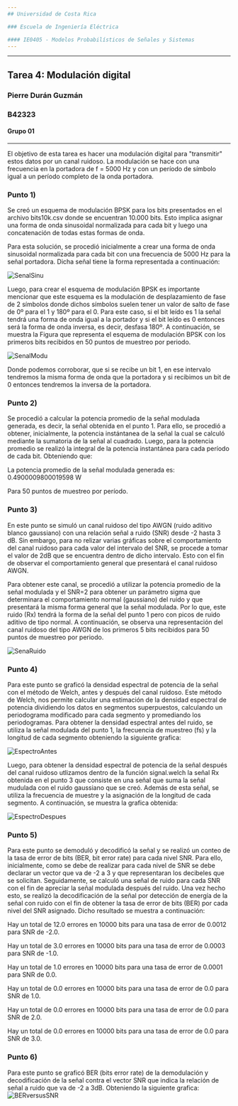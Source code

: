 ```yaml
---
## Universidad de Costa Rica

### Escuela de Ingeniería Eléctrica

#### IE0405 - Modelos Probabilísticos de Señales y Sistemas
---
```

---
## Tarea 4: Modulación digital

### Pierre Durán Guzmán
### B42323
#### Grupo 01
---
El objetivo de esta tarea es hacer una modulación digital para "transmitir" estos datos por un canal ruidoso. La modulación se hace con una frecuencia en la portadora de f = 5000 Hz y con un período de símbolo igual a un período completo de la onda portadora.

### Punto 1)
Se creó un esquema de modulación BPSK para los bits presentados en el archivo bits10k.csv donde se encuentran 10.000 bits. Esto implica asignar una forma de onda sinusoidal normalizada para cada bit y luego una concatenación de todas estas formas de onda. 

Para esta solución, se procedió inicialmente a crear una forma de onda sinusoidal normalizada para cada bit con una frecuencia de 5000 Hz para la señal portadora. Dicha señal tiene la forma representada a continuación:

![SenalSinu](FormaOndaNormalizada.png)

Luego, para crear el esquema de modulación BPSK es importante mencionar que este esquema es la modulación de desplazamiento de fase de 2 símbolos donde dichos símbolos suelen tener un valor de salto de fase de 0º para el 1 y 180º para el 0. Para este caso, si el bit leído es 1 la señal tendrá una forma de onda igual a la portador y si el bit leído es 0 entonces será la forma de onda inversa, es decir, desfasa 180º. A continuación, se muestra la Figura que representa el esquema de modulación BPSK con los primeros bits recibidos en 50 puntos de muestreo por periodo.

![SenalModu](EsquemaModulacionBPSK.png)

Donde podemos corroborar, que si se recibe un bit 1, en ese intervalo tendremos la misma forma de onda que la portadora y si recibimos un bit de 0 entonces tendremos la inversa de la portadora.

### Punto 2)
Se procedió a calcular la potencia promedio de la señal modulada generada, es decir, la señal obtenida en el punto 1. Para ello, se procedió a obtener, inicialmente, la potencia instántanea de la señal la cual se calculó mediante la sumatoria de la señal al cuadrado. Luego, para la potencia promedio se realizó la integral de la potencia instantánea para cada período de cada bit. Obteniendo que:

La potencia promedio de la señal modulada generada es: 0.4900009800019598 W

Para 50 puntos de muestreo por período.

### Punto 3)
En este punto se simuló un canal ruidoso del tipo AWGN (ruido aditivo blanco gaussiano) con una relación señal a ruido (SNR) desde -2 hasta 3 dB. Sin embargo, para no relizar varias gráficas sobre el comportamiento del canal ruidoso para cada valor del intervalo del SNR, se procede a tomar el valor de 2dB que se encuentra dentro de dicho intervalo. Esto con el fin de observar el comportamiento general que presentará el canal ruidoso AWGN. 

Para obtener este canal, se procedió a utilizar la potencia promedio de la señal modulada y el SNR=2 para obtener un parámetro sigma que determinara el comportamiento normal (gaussiano) del ruido y que presentará la misma forma general que la señal modulada. Por lo que, este ruido (Rx) tendrá la forma de la señal del punto 1 pero con picos de ruido aditivo de tipo normal. A continuación, se observa una representación del canal ruidoso del tipo AWGN de los primeros 5 bits recibidos para 50 puntos de muestreo por periodo.

![SenaRuido](CanalRuidoso.png)

### Punto 4) 
Para este punto se graficó la densidad espectral de potencia de la señal con el método de Welch, antes y después del canal ruidoso. Este método de Welch, nos permite calcular una estimación de la densidad espectral de potencia dividiendo los datos en segmentos superpuestos, calculando un periodograma modificado para cada segmento y promediando los periodogramas. Para obtener la densidad espectral antes del ruido, se utiliza la señal modulada del punto 1, la frecuencia de muestreo (fs) y la longitud de cada segmento obteniendo la siguiente grafica:

![EspectroAntes](DensidadEspectralAntes.png)

Luego, para obtener la densidad espectral de potencia de la señal después del canal ruidoso utlizamos dentro de la función signal.welch la señal Rx obtenida en el punto 3 que consiste en una señal que suma la señal mudulada con el ruido gaussiano que se creó. Además de esta señal, se utiliza la frecuencia de muestre y la asignación de la longitud de cada segmento. A continuación, se muestra la grafica obtenida:

![EspectroDespues](DensidadEspectralDespues.png)

### Punto 5)
Para este punto se demoduló y decodificó la señal y se realizó un conteo de la tasa de error de bits (BER, bit error rate) para cada nivel SNR. Para ello, inicialmente, como se debe de realizar para cada nivel de SNR se debe declarar un vector que va de -2 a 3 y que representaran los decibeles que se solicitan. Seguidamente, se calculó una señal de ruido para cada SNR con el fin de apreciar la señal modulada después del ruido. Una vez hecho esto, se realizó la decodificación de la señal por detección de energía de la señal con ruido con el fin de obtener la tasa de error de bits (BER) por cada nivel del SNR asignado. Dicho resultado se muestra a continuación:

Hay un total de 12.0 errores en 10000 bits para una tasa de error de 0.0012 para SNR de -2.0.

Hay un total de 3.0 errores en 10000 bits para una tasa de error de 0.0003 para SNR de -1.0.

Hay un total de 1.0 errores en 10000 bits para una tasa de error de 0.0001 para SNR de 0.0.

Hay un total de 0.0 errores en 10000 bits para una tasa de error de 0.0 para SNR de 1.0.

Hay un total de 0.0 errores en 10000 bits para una tasa de error de 0.0 para SNR de 2.0.

Hay un total de 0.0 errores en 10000 bits para una tasa de error de 0.0 para SNR de 3.0.

### Punto 6)
Para este punto se graficó BER (bits error rate) de la demodulación y decodificación de la señal contra el vector SNR que indica la relación de señal a ruido que va de -2 a 3dB. Obteniendo la siguiente grafica:
![BERversusSNR](BERversusSNR.png)
